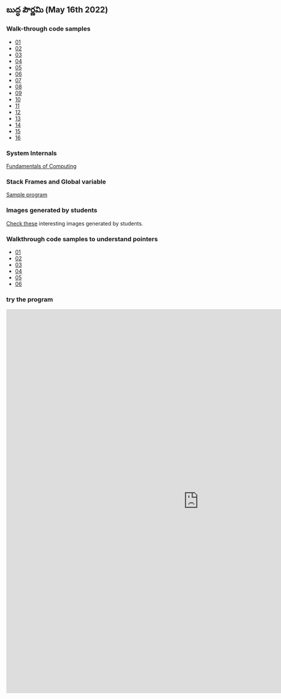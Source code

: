 ## బుద్ధ పౌర్ణమి (May 16th 2022)

### Walk-through code samples
+ [01](../clang/samana-vayu/01)
+ [02](../clang/samana-vayu/02)
+ [03](../clang/samana-vayu/03)
+ [04](../clang/samana-vayu/04)
+ [05](../clang/samana-vayu/05)
+ [06](../clang/samana-vayu/06)
+ [07](../clang/samana-vayu/07)
+ [08](../clang/samana-vayu/08)
+ [09](../clang/samana-vayu/09)
+ [10](../clang/samana-vayu/10)
+ [11](../clang/samana-vayu/11)
+ [12](../clang/samana-vayu/12)
+ [13](../clang/samana-vayu/13)
+ [14](../clang/samana-vayu/14)
+ [15](../clang/samana-vayu/15)
+ [16](../clang/samana-vayu/16)

### System Internals
[Fundamentals of Computing](https://www.figma.com/proto/VRgWntdUUcOCMnhnjuYXlG/Fundamentals-of-Computing?node-id=102%3A3&scaling=scale-down-width&hide-ui=1)

### Stack Frames and Global variable
[Sample program](https://pythontutor.com/visualize.html#code=%23include%20%3Cstdio.h%3E%0A%0Avoid%20hai%28int%20num%29%3B%0Avoid%20type_the_number%28int%20n%29%3B%0A%0Aint%20n%3B%0A%0Aint%20main%28%29%20%7B%0A%20%20n%20%3D%202%3B%0A%20%20hai%28n%29%3B%0A%20%20type_the_number%28n%29%3B%0A%20%20return%200%3B%0A%7D%0A%0Avoid%20hai%28int%20num%29%0A%7B%0A%20%20n%20%3D%20num%20%2B%205%3B%0A%20%20type_the_number%28n%29%3B%0A%7D%0A%0Avoid%20type_the_number%28int%20number%29%0A%7B%0A%20%20printf%28%22%25d%22,%20number%29%3B%0A%7D&cumulative=false&curInstr=17&heapPrimitives=nevernest&mode=display&origin=opt-frontend.js&py=cpp_g%2B%2B9.3.0&rawInputLstJSON=%5B%5D&textReferences=false)


### Images generated by students

[Check these](student-generated) interesting images generated by students.

### Walkthrough code samples to understand pointers

+ [01](../clang/udana-vayu/01)
+ [02](../clang/udana-vayu/02)
+ [03](../clang/udana-vayu/03)
+ [04](../clang/udana-vayu/04)
+ [05](../clang/udana-vayu/05)
+ [06](../clang/udana-vayu/06)

### try the program

<iframe width="1024" height="1024" frameborder="0" src="https://pythontutor.com/iframe-embed.html#code=void%20subhankar%28int%20a,%20int%20b,%20int%20c%29%3B%0Aint%20main%28%29%20%7B%0A%0A%20%20subhankar%281,%202,%206%29%3B%0A%20%20return%200%3B%0A%7D%0A%0Avoid%20subhankar%28int%20a,%20int%20b,%20int%20c%29%0A%7B%0A%20%20if%20%28a%20%2B%20b%20%3E%20c%29%20%7B%0A%20%20%20%20printf%28%22Done%5Cn%22%29%3B%0A%20%20%20%20return%3B%0A%20%20%7D%0A%20%20%0A%20%20printf%28%22reduce%20the%20number%20c%3A%20%25d%5Cn%22,%20c%29%3B%0A%20%20c%20%3D%20c%20-%202%3B%0A%20%20a%20%3D%20a%20%2B%201%3B%0A%20%20b%20%3D%20b%20%2B%201%3B%0A%20%20subhankar%28a,%20b,%20c%29%3B%0A%20%20printf%28%22a%20%3D%20%25d%20b%20%3D%20%25d%5Cn%22,%20a,%20b%29%3B%0A%20%20%0A%7D&codeDivHeight=400&codeDivWidth=350&cumulative=false&curInstr=0&heapPrimitives=nevernest&origin=opt-frontend.js&py=c_gcc9.3.0&rawInputLstJSON=%5B%5D&textReferences=false"> </iframe>